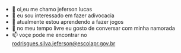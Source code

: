 - 👋 oi,eu me chamo jeferson lucas
- 👀 eu sou interessado em fazer adivocacia 
- 🌱 atualmente estou aprendendo a fazer jogos 
- 💞️ no meu tempo livre eu gosto de conversar com minha namorada 
- 📫 voçe pode me encontrar no rodrisgues.silva.jeferson@escolapr.gov.br

<!---
051021/051021 is a ✨ special ✨ repository because its `README.md` (this file) appears on your GitHub profile.
You can click the Preview link to take a look at your changes.
--->
